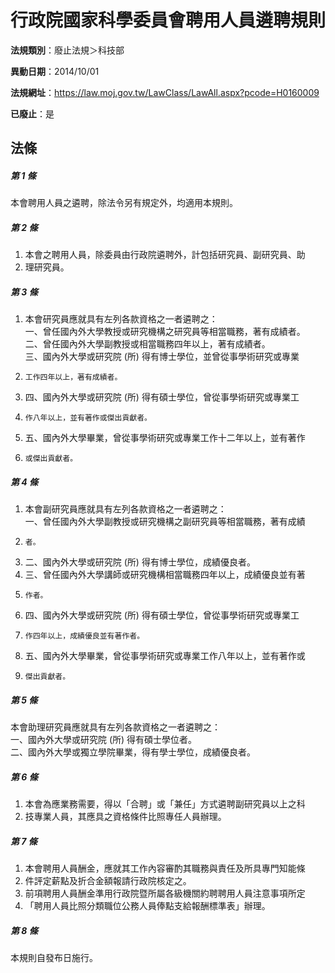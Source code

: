 # 行政院國家科學委員會聘用人員遴聘規則

**法規類別**：廢止法規＞科技部

**異動日期**：2014/10/01  

**法規網址**：https://law.moj.gov.tw/LawClass/LawAll.aspx?pcode=H0160009

**已廢止**：是



## 法條
##### 第 1 條
本會聘用人員之遴聘，除法令另有規定外，均適用本規則。

##### 第 2 條
1. 本會之聘用人員，除委員由行政院遴聘外，計包括研究員、副研究員、助
1. 理研究員。

##### 第 3 條
1. 本會研究員應就具有左列各款資格之一者遴聘之：  
一、曾任國內外大學教授或研究機構之研究員等相當職務，著有成績者。  
二、曾任國內外大學副教授或相當職務四年以上，著有成績者。  
三、國內外大學或研究院 (所) 得有博士學位，並曾從事學術研究或專業
1.     工作四年以上，著有成績者。
1. 四、國內外大學或研究院 (所) 得有碩士學位，曾從事學術研究或專業工
1.     作八年以上，並有著作或傑出貢獻者。
1. 五、國內外大學畢業，曾從事學術研究或專業工作十二年以上，並有著作
1.     或傑出貢獻者。

##### 第 4 條
1. 本會副研究員應就具有左列各款資格之一者遴聘之：  
一、曾任國內外大學副教授或研究機構之副研究員等相當職務，著有成績
1.     者。
1. 二、國內外大學或研究院 (所) 得有博士學位，成績優良者。
1. 三、曾任國內外大學講師或研究機構相當職務四年以上，成績優良並有著
1.     作者。
1. 四、國內外大學或研究院 (所) 得有碩士學位，曾從事學術研究或專業工
1.     作四年以上，成績優良並有著作者。
1. 五、國內外大學畢業，曾從事學術研究或專業工作八年以上，並有著作或
1.     傑出貢獻者。

##### 第 5 條
本會助理研究員應就具有左列各款資格之一者遴聘之：  
一、國內外大學或研究院 (所) 得有碩士學位者。  
二、國內外大學或獨立學院畢業，得有學士學位，成績優良者。

##### 第 6 條
1. 本會為應業務需要，得以「合聘」或「兼任」方式遴聘副研究員以上之科
1. 技專業人員，其應具之資格條件比照專任人員辦理。

##### 第 7 條
1. 本會聘用人員酬金，應就其工作內容審酌其職務與責任及所具專門知能條
1. 件評定薪點及折合金額報請行政院核定之。
1. 前項聘用人員酬金準用行政院暨所屬各級機關約聘聘用人員注意事項所定
1. 「聘用人員比照分類職位公務人員俸點支給報酬標準表」辦理。

##### 第 8 條
本規則自發布日施行。


